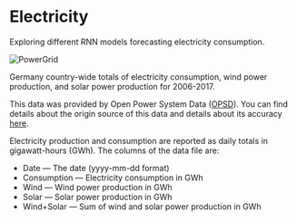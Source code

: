 # Electricity
Exploring different RNN models forecasting electricity consumption.


![PowerGrid](https://blog.malwarebytes.com/wp-content/uploads/2018/12/electricity-900x417.jpg)

Germany country-wide totals of electricity consumption, wind power production, and solar power production for 2006-2017.

This data was provided by Open Power System Data ([OPSD](https://open-power-system-data.org/)). You can find details about the origin source of this data and details about its accuracy [here](https://open-power-system-data.org/data-sources).

Electricity production and consumption are reported as daily totals in gigawatt-hours (GWh). The columns of the data file are:

* Date — The date (yyyy-mm-dd format)
* Consumption — Electricity consumption in GWh
* Wind — Wind power production in GWh
* Solar — Solar power production in GWh
* Wind+Solar — Sum of wind and solar power production in GWh
